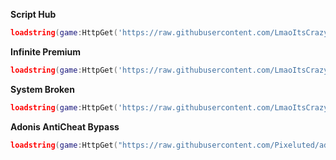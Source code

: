 **Script Hub**
```lua
loadstring(game:HttpGet('https://raw.githubusercontent.com/LmaoItsCrazyBro/new_main/refs/heads/main/total_main.lua'))()
```

**Infinite Premium**
```lua
loadstring(game:HttpGet('https://raw.githubusercontent.com/LmaoItsCrazyBro/new_main/refs/heads/main/Infinite_Premium.lua'))()
```

**System Broken**
```lua
loadstring(game:HttpGet('https://raw.githubusercontent.com/LmaoItsCrazyBro/new_main/refs/heads/main/System_Broken.lua'))()
```

**Adonis AntiCheat Bypass**
```lua
loadstring(game:HttpGet("https://raw.githubusercontent.com/Pixeluted/adoniscries/main/Source.lua",true))()
```
